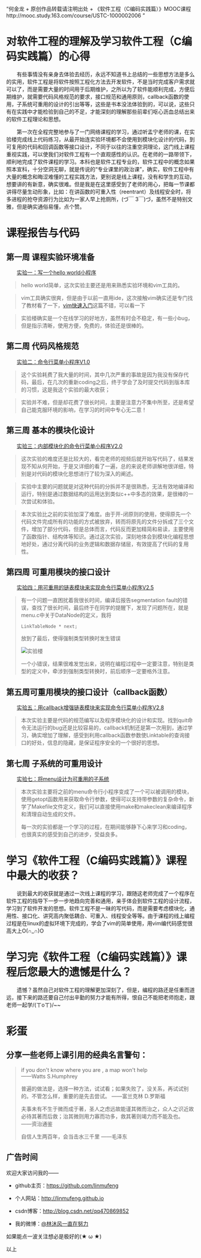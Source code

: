 “何金龙 + 原创作品转载请注明出处 + 《软件工程（C编码实践篇）》MOOC课程http://mooc.study.163.com/course/USTC-1000002006 ”

# 对软件工程的理解及学习软件工程（C编码实践篇）的心得

　　有些事情没有亲身去体验去经历，永远不知道书上总结的一些思想方法是多么的实用，软件工程是将软件按照工程化方法去开发软件，不是当时完成客户需求就可以了，而是需要大量的时间用于后期维护，之所以为了软件能顺利完成，方便后期维护，就需要代码风格规范的要求，接口规范和通用原则，callback函数的使用，子系统可重用的设计的引出等等，这些是书本没法体验到的，可以说，这些只有在实践中才能检验到自己的不足，才能深刻的理解那些前辈们呕心沥血总结出来的软件工程理论和思想。

　　第一次在全程完整地参与了一门网络课程的学习，通过听孟宁老师的课，在实验楼完成线上代码练习，从最开始连实验环境都不会使用到模块化设计的代码，到可复用的代码和回调函数等接口设计，不同于以往的注重空洞理论，这门线上课程重视实践，可以使我们对软件工程有一个直观感性的认识。在老师的一路带领下，顺利地完成了软件课程的学习。本科也是软件工程专业的，软件工程中的概念如果照本宣科，十分空洞无聊，就是传说的“专业课里的政治课”，确实，软件工程中有大量的概念和晦涩难懂的工程实践方法，更别说是线上课程，没有和学生的互动，想要讲的有新意，确实很难。但是我是在这里感受到了老师的用心，把每一节课都讲得尽量生动形象，比如：在讲函数的可重入性（reentrant）及线程安全时，将多进程的抢夺资源行为比如为一家人早上抢厕所，(づ￣ 3￣)づ，虽然不是特别文雅，但是确实通俗易懂，点个赞。


# 课程报告与代码

## 第一周 课程实验环境准备

　　[实验一：写一个hello world小程序](https://www.shiyanlou.com/courses/reports/1244290)

> hello world简单，这次实验主要还是用来熟悉实验环境和vim工具的。

> vim工具确实很爽，但是由于以前一直用ide，这次接触vim确实还是专门找了教材看了一下，[vim快速入门](http://blog.csdn.net/icarus_/article/details/49045575/)这篇不错，可以看一下

> 实验楼确实是一个在线学习的好地方，虽然有时会不稳定，有一些小bug，但是指示清晰，使用方便，免费的，体验还是很棒的。

## 第二周 代码风格规范

　　[实验二：命令行菜单小程序V1.0](https://www.shiyanlou.com/courses/reports/1245011)
  
> 这个实验耗费了我大量的时间，其中几次严重的事故是因为我没有保存代码，最后，在几次的重新coding之后，终于学会了及时提交代码到版本库的习惯，这是我这个实验的最大收获；

> 实验并不难，但是却花费了很长时间，主要是注意力不集中所至，还是希望自己能克服环境的影响，在学习的时间中专心无二意！

## 第三周 基本的模块化设计

　　[实验三：内部模块化的命令行菜单小程序V2.0](https://www.shiyanlou.com/courses/reports/1245510)

> 这次实验的难度还是比较大的，看完老师的视频后就开始写代码了，结果发现不知从何开始，于是又详细的看了一遍，总的来说老师讲解地很详细，特别是对代码的模块化思想进行了较为深入的阐述。

> 实验中主要的问题就是对这种代码的分拆并不是很熟悉，无法有效地编译和运行，特别是通过数据结构的运用达到类似c++中多态的效果，是很棒的一次尝试和体验。
  
> 本次实验比之前的实验加深了难度。由于开-闭原则的使用，使得原先一个代码文件完成所有的功能的方式被放弃，转而将原先的文件分拆成了三个文件，增加了部分代码，但是总体而言，代码反而更加精简和易读，主要使用了函数指针、结构体等知识。通过这次实验，深刻地体会到模块化编程思想地好处，通过分离代码的业务逻辑和数据存储层，有效提高了代码的复用性。

## 第四周 可重用模块的接口设计

　　[实验四：用可重用的链表模块来实现命令行菜单小程序V2.5](https://www.shiyanlou.com/courses/reports/1246372)

> 有一个问题一直困扰着我很长时间，编译后报告segmentation
> fault的错误，查找了很长时间，最后终于在同学的提醒下，发现了问题所在，就是menu.c中关于DataNode的定义，我将 
> ```
> LinkTableNode * next; 
> ``` 
> 放到了最后，使得强制类型转换时发生错误
> 
> ![实验楼](https://dn-simplecloud.qbox.me/2659671476503476303-wm)
> 
> 一个小错误，结果很难发觉出来，说明在编程过程中一定要注意，特别是类型的定义中，牵涉到强制类型转换时，前后顺序一定要格外注意。

## 第五周可重用模块的接口设计（callback函数）

　　[实验五：用callback增强链表模块来实现命令行菜单小程序V2.8](https://www.shiyanlou.com/courses/reports/1247176)

> 本次实验主要是代码的规范编写以及程序模块化的设计和实现。找到quit命令无法运行的bug还是比较容易的，callback机制还是第一次用到，通过学习，确实增加了理解，感受到利用callback函数参数使Linktable的查询接口的好处，信息的隐藏，是保证程序安全的一个很好的思想。

 
## 第七周 子系统的可重用设计

　　[实验七：将menu设计为可重用的子系统](https://www.shiyanlou.com/courses/reports/1248228)

> 本次实验主要将之前的menu命令行小程序变成了一个可以被调用的模块，使用getopt函数用来获取命令行参数，使得可以支持带参数的复杂命令，新学了Makefile文件定义，我们可以直接使用make和makeclean来编译程序和清理自动生成的文件。
> 
> 每一次的实验都是一个学习的过程，在期间能够静下心来学习和coding，也很真实的感受到自己的进步，受益良多。

# 学习《软件工程（C编码实践篇）》课程中最大的收获？
　　说到最大的收获就是通过一次线上课程的学习，跟随这老师完成了一个程序在软件工程的指导下一步一步地趋向完善和通用，亲手体会到软件工程的设计流程，学习到了软件开发的思想。软件工程不是一昧的写代码，而是需要考虑模块化，通用性、接口化、讲究高内聚低耦合、可重入、线程安全等等。由于课程的线上编程过程是在linux的虚拟环境下完成的，学会了vim的简单使用，用vim编代码感觉很高大上O(∩_∩)O

# 学习完《软件工程（C编码实践篇）》课程后您最大的遗憾是什么？

　　遗憾？虽然自己对软件工程的理解更加深刻了，但是，编程的路还是任重而道远，接下来的路还要自己付出辛勤的努力才能有所得，恨自己不能把老师抱走，跟老师一起学/(ㄒoㄒ)/~~

# 彩蛋

## 分享一些老师上课引用的经典名言警句：

> if you don't know where you are , a map won't help  
> ——Watts S.Humphrey
> 
> 普遍的做法是，选择一种方法，试试看；如果失败了，没关系，再试试别的。不管怎么样，重要的是先去尝试。
> ——富兰克林 D.罗斯福
> 
> 夫事未有不生于微而成于著，圣人之虑远故能谨其微而治之，众人之识近故必待其著而后救；治其微则用力寡而功多，救其著则竭力而不能及也。
> ——资治通鉴
> 
> 自信人生两百年，会当击水三千里 
> ——毛泽东

## 广告时间

欢迎大家访问我的——

 - github主页：https://github.com/linmufeng
   
 - 个人网站：http://linmufeng.github.io
   
 - csdn博客：http://blog.csdn.net/qq470869852
   
 - 我的微博：[@林沐风一直在努力](http://weibo.com/u/3266296670)

如果能点一波关注想必是极好的(★ ω ★)

以上
